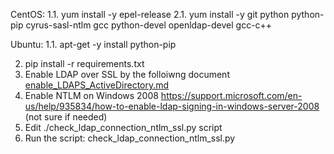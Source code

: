 CentOS:
1.1. yum install -y epel-release
2.1. yum install -y git python python-pip cyrus-sasl-ntlm gcc python-devel openldap-devel gcc-c++

Ubuntu:
1.1. apt-get -y install python-pip

2. pip install -r requirements.txt
4. Enable LDAP over SSL by the folloiwng document [enable_LDAPS_ActiveDirectory.md](enable_LDAPS_ActiveDirectory.md)
4. Enable NTLM on Windows 2008 https://support.microsoft.com/en-us/help/935834/how-to-enable-ldap-signing-in-windows-server-2008 (not sure if needed)
6. Edit ./check_ldap_connection_ntlm_ssl.py script
7. Run the script: check_ldap_connection_ntlm_ssl.py
